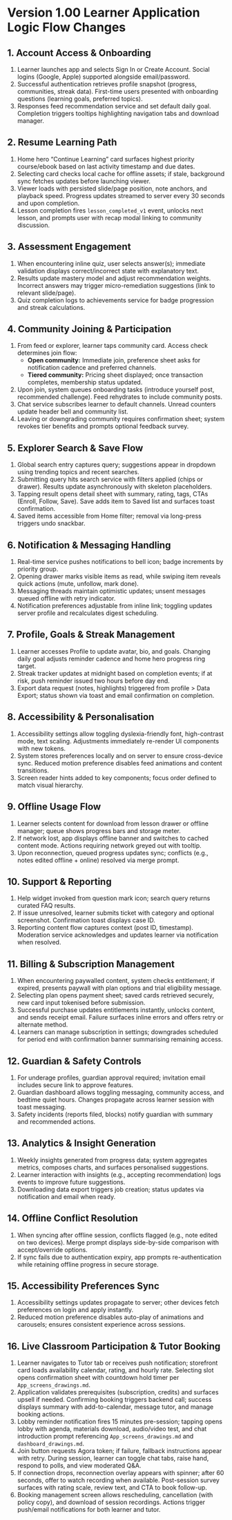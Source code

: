 # Version 1.00 Learner Application Logic Flow Changes

## 1. Account Access & Onboarding
1. Learner launches app and selects Sign In or Create Account. Social logins (Google, Apple) supported alongside email/password.
2. Successful authentication retrieves profile snapshot (progress, communities, streak data). First-time users presented with onboarding questions (learning goals, preferred topics).
3. Responses feed recommendation service and set default daily goal. Completion triggers tooltips highlighting navigation tabs and download manager.

## 2. Resume Learning Path
1. Home hero “Continue Learning” card surfaces highest priority course/ebook based on last activity timestamp and due dates.
2. Selecting card checks local cache for offline assets; if stale, background sync fetches updates before launching viewer.
3. Viewer loads with persisted slide/page position, note anchors, and playback speed. Progress updates streamed to server every 30 seconds and upon completion.
4. Lesson completion fires `lesson_completed_v1` event, unlocks next lesson, and prompts user with recap modal linking to community discussion.

## 3. Assessment Engagement
1. When encountering inline quiz, user selects answer(s); immediate validation displays correct/incorrect state with explanatory text.
2. Results update mastery model and adjust recommendation weights. Incorrect answers may trigger micro-remediation suggestions (link to relevant slide/page).
3. Quiz completion logs to achievements service for badge progression and streak calculations.

## 4. Community Joining & Participation
1. From feed or explorer, learner taps community card. Access check determines join flow:
   - **Open community:** Immediate join, preference sheet asks for notification cadence and preferred channels.
   - **Tiered community:** Pricing sheet displayed; once transaction completes, membership status updated.
2. Upon join, system queues onboarding tasks (introduce yourself post, recommended challenge). Feed rehydrates to include community posts.
3. Chat service subscribes learner to default channels. Unread counters update header bell and community list.
4. Leaving or downgrading community requires confirmation sheet; system revokes tier benefits and prompts optional feedback survey.

## 5. Explorer Search & Save Flow
1. Global search entry captures query; suggestions appear in dropdown using trending topics and recent searches.
2. Submitting query hits search service with filters applied (chips or drawer). Results update asynchronously with skeleton placeholders.
3. Tapping result opens detail sheet with summary, rating, tags, CTAs (Enroll, Follow, Save). Save adds item to Saved list and surfaces toast confirmation.
4. Saved items accessible from Home filter; removal via long-press triggers undo snackbar.

## 6. Notification & Messaging Handling
1. Real-time service pushes notifications to bell icon; badge increments by priority group.
2. Opening drawer marks visible items as read, while swiping item reveals quick actions (mute, unfollow, mark done).
3. Messaging threads maintain optimistic updates; unsent messages queued offline with retry indicator.
4. Notification preferences adjustable from inline link; toggling updates server profile and recalculates digest scheduling.

## 7. Profile, Goals & Streak Management
1. Learner accesses Profile to update avatar, bio, and goals. Changing daily goal adjusts reminder cadence and home hero progress ring target.
2. Streak tracker updates at midnight based on completion events; if at risk, push reminder issued two hours before day end.
3. Export data request (notes, highlights) triggered from profile > Data Export; status shown via toast and email confirmation on completion.

## 8. Accessibility & Personalisation
1. Accessibility settings allow toggling dyslexia-friendly font, high-contrast mode, text scaling. Adjustments immediately re-render UI components with new tokens.
2. System stores preferences locally and on server to ensure cross-device sync. Reduced motion preference disables feed animations and content transitions.
3. Screen reader hints added to key components; focus order defined to match visual hierarchy.

## 9. Offline Usage Flow
1. Learner selects content for download from lesson drawer or offline manager; queue shows progress bars and storage meter.
2. If network lost, app displays offline banner and switches to cached content mode. Actions requiring network greyed out with tooltip.
3. Upon reconnection, queued progress updates sync; conflicts (e.g., notes edited offline + online) resolved via merge prompt.

## 10. Support & Reporting
1. Help widget invoked from question mark icon; search query returns curated FAQ results.
2. If issue unresolved, learner submits ticket with category and optional screenshot. Confirmation toast displays case ID.
3. Reporting content flow captures context (post ID, timestamp). Moderation service acknowledges and updates learner via notification when resolved.

## 11. Billing & Subscription Management
1. When encountering paywalled content, system checks entitlement; if expired, presents paywall with plan options and trial eligibility message.
2. Selecting plan opens payment sheet; saved cards retrieved securely, new card input tokenised before submission.
3. Successful purchase updates entitlements instantly, unlocks content, and sends receipt email. Failure surfaces inline errors and offers retry or alternate method.
4. Learners can manage subscription in settings; downgrades scheduled for period end with confirmation banner summarising remaining access.

## 12. Guardian & Safety Controls
1. For underage profiles, guardian approval required; invitation email includes secure link to approve features.
2. Guardian dashboard allows toggling messaging, community access, and bedtime quiet hours. Changes propagate across learner session with toast messaging.
3. Safety incidents (reports filed, blocks) notify guardian with summary and recommended actions.

## 13. Analytics & Insight Generation
1. Weekly insights generated from progress data; system aggregates metrics, composes charts, and surfaces personalised suggestions.
2. Learner interaction with insights (e.g., accepting recommendation) logs events to improve future suggestions.
3. Downloading data export triggers job creation; status updates via notification and email when ready.

## 14. Offline Conflict Resolution
1. When syncing after offline session, conflicts flagged (e.g., note edited on two devices). Merge prompt displays side-by-side comparison with accept/override options.
2. If sync fails due to authentication expiry, app prompts re-authentication while retaining offline progress in secure storage.

## 15. Accessibility Preferences Sync
1. Accessibility settings updates propagate to server; other devices fetch preferences on login and apply instantly.
2. Reduced motion preference disables auto-play of animations and carousels; ensures consistent experience across sessions.

## 16. Live Classroom Participation & Tutor Booking
1. Learner navigates to Tutor tab or receives push notification; storefront card loads availability calendar, rating, and hourly rate. Selecting slot opens confirmation sheet with countdown hold timer per `App_screens_drawings.md`.
2. Application validates prerequisites (subscription, credits) and surfaces upsell if needed. Confirming booking triggers backend call; success displays summary with add-to-calendar, message tutor, and manage booking actions.
3. Lobby reminder notification fires 15 minutes pre-session; tapping opens lobby with agenda, materials download, audio/video test, and chat introduction prompt referencing `App_screens_drawings.md` and `dashboard_drawings.md`.
4. Join button requests Agora token; if failure, fallback instructions appear with retry. During session, learner can toggle chat tabs, raise hand, respond to polls, and view moderated Q&A.
5. If connection drops, reconnection overlay appears with spinner; after 60 seconds, offer to watch recording when available. Post-session survey surfaces with rating scale, review text, and CTA to book follow-up.
6. Booking management screen allows rescheduling, cancellation (with policy copy), and download of session recordings. Actions trigger push/email notifications for both learner and tutor.
